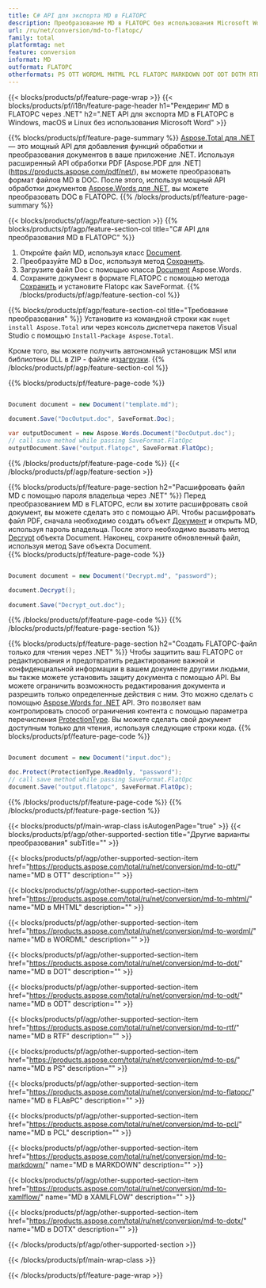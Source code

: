 ```yaml
---
title: C# API для экспорта MD в FLATOPC
description: Преобразование MD в FLATOPC без использования Microsoft Word
url: /ru/net/conversion/md-to-flatopc/
family: total
platformtag: net
feature: conversion
informat: MD
outformat: FLATOPC
otherformats: PS OTT WORDML MHTML PCL FLATOPC MARKDOWN DOT ODT DOTM RTF DOTX
---
```

{{< blocks/products/pf/feature-page-wrap >}}
{{< blocks/products/pf/i18n/feature-page-header h1="Рендеринг MD в FLATOPC через .NET" h2=".NET API для экспорта MD в FLATOPC в Windows, macOS и Linux без использования Microsoft Word" >}}

{{% blocks/products/pf/feature-page-summary %}}
[Aspose.Total для .NET](https://products.aspose.com/total/net/) — это мощный API для добавления функций обработки и преобразования документов в ваше приложение .NET. Используя расширенный API обработки PDF [Aspose.PDF для .NET] (https://products.aspose.com/pdf/net/), вы можете преобразовать формат файлов MD в DOC. После этого, используя мощный API обработки документов [Aspose.Words для .NET](https://products.aspose.com/words/net/), вы можете преобразовать DOC в FLATOPC.
{{% /blocks/products/pf/feature-page-summary  %}}

{{< blocks/products/pf/agp/feature-section >}}
{{% blocks/products/pf/agp/feature-section-col title="C# API для преобразования MD в FLATOPC" %}}
1. Откройте файл MD, используя класс [Document](https://apireference.aspose.com/pdf/net/aspose.pdf/document).
2. Преобразуйте MD в Doc, используя метод [Сохранить](https://apireference.aspose.com/pdf/net/aspose.pdf.document/save/methods/5).
3. Загрузите файл Doc с помощью класса [Document](https://apireference.aspose.com/words/net/aspose.words/document) Aspose.Words.
4. Сохраните документ в формате FLATOPC с помощью метода [Сохранить](https://apireference.aspose.com/words/net/aspose.words.document/save/methods/4) и установите Flatopc как SaveFormat.
{{% /blocks/products/pf/agp/feature-section-col %}}

{{% blocks/products/pf/agp/feature-section-col title="Требование преобразования" %}}
Установите из командной строки как ```nuget install Aspose.Total``` или через консоль диспетчера пакетов Visual Studio с помощью ```Install-Package Aspose.Total```.

Кроме того, вы можете получить автономный установщик MSI или библиотеки DLL в ZIP - файле из[загрузки](https://downloads.aspose.com/total/net).
{{% /blocks/products/pf/agp/feature-section-col %}}

{{% blocks/products/pf/feature-page-code %}}

```cs

Document document = new Document("template.md");
 
document.Save("DocOutput.doc", SaveFormat.Doc); 

var outputDocument = new Aspose.Words.Document("DocOutput.doc");
// call save method while passing SaveFormat.FlatOpc
outputDocument.Save("output.flatopc", SaveFormat.FlatOpc);   
```
{{% /blocks/products/pf/feature-page-code %}}
{{< /blocks/products/pf/agp/feature-section >}}

{{% blocks/products/pf/feature-page-section  h2="Расшифровать файл MD с помощью пароля владельца через .NET" %}}
Перед преобразованием MD в FLATOPC, если вы хотите расшифровать свой документ, вы можете сделать это с помощью API. Чтобы расшифровать файл PDF, сначала необходимо создать объект [Документ](https://apireference.aspose.com/pdf/net/aspose.pdf/document) и открыть MD, используя пароль владельца. После этого необходимо вызвать метод [Decrypt](https://apireference.aspose.com/pdf/net/aspose.pdf/document/methods/decrypt) объекта Document. Наконец, сохраните обновленный файл, используя метод Save объекта Document.  
{{% blocks/products/pf/feature-page-code %}}

```cs

Document document = new Document("Decrypt.md", "password");

document.Decrypt();
 
document.Save("Decrypt_out.doc");
```
{{% /blocks/products/pf/feature-page-code  %}}
{{% /blocks/products/pf/feature-page-section %}}

{{% blocks/products/pf/feature-page-section  h2="Создать FLATOPC-файл только для чтения через .NET" %}}
Чтобы защитить ваш FLATOPC от редактирования и предотвратить редактирование важной и конфиденциальной информации в вашем документе другими людьми, вы также можете установить защиту документа с помощью API. Вы можете ограничить возможность редактирования документа и разрешить только определенные действия с ним. Это можно сделать с помощью [Aspose.Words for .NET](https://products.aspose.com/words/net/) API. Это позволяет вам контролировать способ ограничения контента с помощью параметра перечисления [ProtectionType](https://apireference.aspose.com/words/net/aspose.words/protectiontype). Вы можете сделать свой документ доступным только для чтения, используя следующие строки кода. 
{{% blocks/products/pf/feature-page-code %}}

```cs

Document document = new Document("input.doc");

doc.Protect(ProtectionType.ReadOnly, "password");
// call save method while passing SaveFormat.FlatOpc
document.Save("output.flatopc", SaveFormat.FlatOpc);    
```
{{% /blocks/products/pf/feature-page-code  %}}
{{% /blocks/products/pf/feature-page-section %}}

{{< blocks/products/pf/main-wrap-class isAutogenPage="true" >}}
{{< blocks/products/pf/agp/other-supported-section title="Другие варианты преобразования" subTitle="" >}}

{{< blocks/products/pf/agp/other-supported-section-item href="https://products.aspose.com/total/ru/net/conversion/md-to-ott/" name="MD в OTT" description="" >}}

{{< blocks/products/pf/agp/other-supported-section-item href="https://products.aspose.com/total/ru/net/conversion/md-to-mhtml/" name="MD в MHTML" description="" >}}

{{< blocks/products/pf/agp/other-supported-section-item href="https://products.aspose.com/total/ru/net/conversion/md-to-wordml/" name="MD в WORDML" description="" >}}

{{< blocks/products/pf/agp/other-supported-section-item href="https://products.aspose.com/total/ru/net/conversion/md-to-dot/" name="MD в DOT" description="" >}}

{{< blocks/products/pf/agp/other-supported-section-item href="https://products.aspose.com/total/ru/net/conversion/md-to-odt/" name="MD в ODT" description="" >}}

{{< blocks/products/pf/agp/other-supported-section-item href="https://products.aspose.com/total/ru/net/conversion/md-to-rtf/" name="MD в RTF" description="" >}}

{{< blocks/products/pf/agp/other-supported-section-item href="https://products.aspose.com/total/ru/net/conversion/md-to-ps/" name="MD в PS" description="" >}}

{{< blocks/products/pf/agp/other-supported-section-item href="https://products.aspose.com/total/ru/net/conversion/md-to-flatopc/" name="MD в FLAвPC" description="" >}}

{{< blocks/products/pf/agp/other-supported-section-item href="https://products.aspose.com/total/ru/net/conversion/md-to-pcl/" name="MD в PCL" description="" >}}

{{< blocks/products/pf/agp/other-supported-section-item href="https://products.aspose.com/total/ru/net/conversion/md-to-markdown/" name="MD в MARKDOWN" description="" >}}

{{< blocks/products/pf/agp/other-supported-section-item href="https://products.aspose.com/total/ru/net/conversion/md-to-xamlflow/" name="MD в XAMLFLOW" description="" >}}

{{< blocks/products/pf/agp/other-supported-section-item href="https://products.aspose.com/total/ru/net/conversion/md-to-dotx/" name="MD в DOTX" description="" >}}



{{< /blocks/products/pf/agp/other-supported-section >}}

{{< /blocks/products/pf/main-wrap-class >}}

{{< /blocks/products/pf/feature-page-wrap >}}